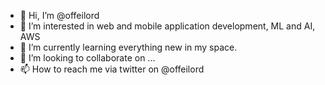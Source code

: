 - 👋 Hi, I’m @offeilord
- 👀 I’m interested in web and mobile application development, ML and AI, AWS 
- 🌱 I’m currently learning everything new in my space.
- 💞️ I’m looking to collaborate on ...
- 📫 How to reach me via twitter on @offeilord

<!---
offeilord/offeilord is a ✨ special ✨ repository because its `README.md` (this file) appears on your GitHub profile.
You can click the Preview link to take a look at your changes.
--->
